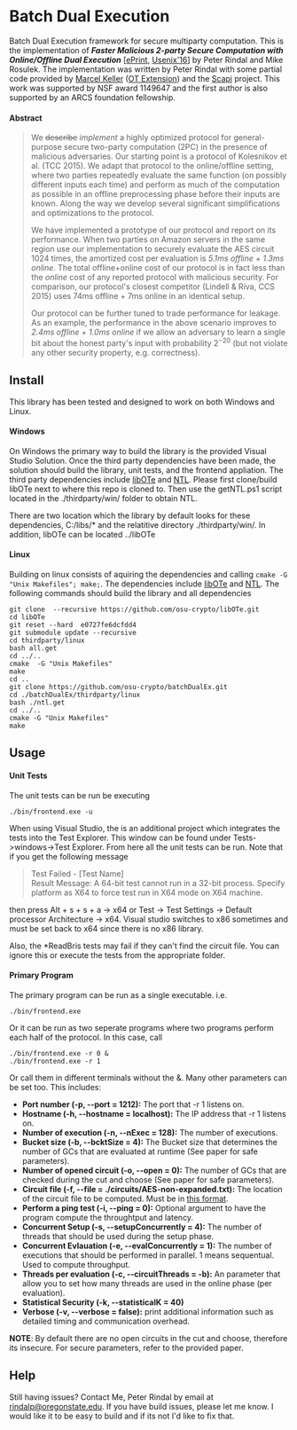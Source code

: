 # Batch Dual Execution
Batch Dual Execution framework for secure multiparty computation. This is the implementation of **_Faster Malicious 2-party Secure Computation with Online/Offline Dual Execution_** \[[ePrint](https://eprint.iacr.org/2016/632), [Usenix'16](https://www.usenix.org/conference/usenixsecurity16/technical-sessions/presentation/rindal)\] by Peter Rindal and Mike Rosulek. The implementation was written by Peter Rindal with some partial code provided by [Marcel Keller](http://www.bristol.ac.uk/engineering/people/marcel-k-keller/index.html) ([OT Extension](http://github.com/bristolcrypto/apricot)) and the [Scapi](https://github.com/cryptobiu/scapi) project. This work was supported by NSF award 1149647 and the first author is also supported by an ARCS foundation fellowship.

#### Abstract

>We ~~describe~~ *implement* a highly optimized protocol for general-purpose secure two-party computation (2PC) in the presence of malicious adversaries. Our starting point is a protocol of Kolesnikov et al. (TCC 2015). We adapt that protocol to the online/offline setting, where two parties repeatedly evaluate the same function (on possibly different inputs each time) and perform as much of the computation as possible in an offline preprocessing phase before their inputs are known. Along the way we develop several significant simplifications and optimizations to the protocol.
>
>We have implemented a prototype of our protocol and report on its performance. When two parties on Amazon servers in the same region use our implementation to securely evaluate the AES circuit 1024 times, the amortized cost per evaluation is *5.1ms offline + 1.3ms online*. The total offline+online cost of our protocol is in fact less than the *online* cost of any reported protocol with malicious security. For comparison, our protocol's closest competitor (Lindell \& Riva, CCS 2015) uses 74ms offline + 7ms online in an identical setup.
>
>Our protocol can be further tuned to trade performance for leakage. As an example, the performance in the above scenario improves to *2.4ms offline + 1.0ms online* if we allow an adversary to learn a single bit about the honest party's input with probability $2^{-20}$ (but not violate any other security property, e.g. correctness).


## Install

This library has been tested and designed to work on both Windows and Linux. 

#### Windows

On Windows the primary way to build the library is the provided Visual Studio Solution. Once the third party dependencies have been made, the solution should build the library, unit tests, and the frontend appliation. The third party dependencies include [libOTe](https://github.com/osu-crypto/libOTe) and [NTL](http://www.shoup.net/ntl/). Please first clone/build libOTe next to where this repo is cloned to. Then use the getNTL.ps1 script located in the ./thirdparty/win/ folder to obtain NTL. 

There are two location which the library by default looks for these dependencies, C:/libs/* and the relatitive directory ./thirdparty/win/. In addition, libOTe can be located ../libOTe

#### Linux

Building on linux consists of aquiring the dependencies and calling `cmake -G "Unix Makefiles"; make;`. The dependencies include [libOTe](https://github.com/osu-crypto/libOTe) and [NTL](http://www.shoup.net/ntl/). The following commands should build the library and all dependencies 

```
git clone  --recursive https://github.com/osu-crypto/libOTe.git
cd libOTe
git reset --hard  e0727fe6dcfdd4
git submodule update --recursive
cd thirdparty/linux
bash all.get
cd ../..
cmake  -G "Unix Makefiles"
make
cd ..
git clone https://github.com/osu-crypto/batchDualEx.git
cd ./batchDualEx/thirdparty/linux
bash ./ntl.get
cd ../..
cmake -G "Unix Makefiles"
make
```




## Usage

#### Unit Tests

The unit tests can be run be executing

`./bin/frontend.exe -u`

When using Visual Studio, the is an additional project which integrates the tests into the Test Explorer. This window can be found under Tests->windows->Test Explorer. From here all the unit tests can be run. Note that if you get the following message

> Test Failed - [Test Name]<br>
>Result Message:	A 64-bit test cannot run in a 32-bit process. Specify platform as X64 to force test run in X64 mode on X64 machine.

then press Alt + s + s + a  -> x64    or Test -> Test Settings -> Default processor Architecture -> x64. Visual studio switches to x86 sometimes and must be set back to x64 since there is no x86 library. 

Also, the *ReadBris tests may fail if they can't find the circuit file. You can ignore this or execute the tests from the appropriate folder.

#### Primary Program

The primary program can be run as a single executable. i.e.

`./bin/frontend.exe`

Or it can be run as two seperate programs where two programs perform each half of the protocol. In this case, call

`./bin/frontend.exe -r 0 &`<br>
`./bin/frontend.exe -r 1`

Or call them in different terminals without the &. Many other parameters can be set too. This includes:
* **Port number (-p, --port = 1212):** The port that -r 1  listens on.
* **Hostname (-h, --hostname = localhost):** The IP address that -r 1 listens on.
* **Number of execution (-n, --nExec = 128):** The number of executions.
* **Bucket size (-b, --bcktSize = 4):** The Bucket size that determines the number of GCs that are evaluated at runtime (See paper for safe parameters). 
* **Number of opened circuit (-o, --open = 0):** The number of GCs that are checked during the cut and choose (See paper for safe parameters).
* **Circuit file (-f, --file = ./circuits/AES-non-expanded.txt):** The location of the circuit file to be computed. Must be in [this format](https://www.cs.bris.ac.uk/Research/CryptographySecurity/MPC/).
* **Perform a ping test (-i, --ping = 0):** Optional argument to have the program compute the throughtput and latency.
* **Concurrent Setup (-s, --setupConcurrently = 4):** The number of threads that should be used during the setup phase.
* **Concurrent Evlauation (-e, --evalConcurrently = 1):** The number of executions that should be performed in parallel. 1 means sequentual. Used to compute throughput.
* **Threads per evaluation (-c, --circuitThreads = -b):** An parameter that allow you to set how many threads are used in the online phase (per evaluation).
* **Statistical Security (-k, --statisticalK = 40)**
* **Verbose (-v, --verbose = false):** print additional information such as detailed timing and communication overhead.

**NOTE**: By default there are no open circuits in the cut and choose, therefore its insecure. For secure parameters, refer to the provided paper.


## Help

Still having issues? Contact Me, Peter Rindal by email at rindalp@oregonstate.edu. If you have build issues, please let me know. I would like it to be easy to build and if its not I'd like to fix that.
